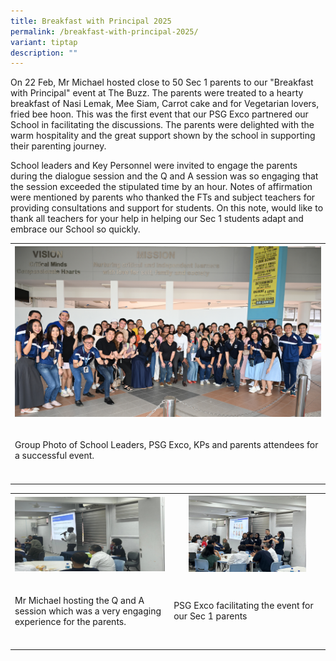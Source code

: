 ```yaml
---
title: Breakfast with Principal 2025
permalink: /breakfast-with-principal-2025/
variant: tiptap
description: ""
---
```

<p>On 22 Feb, Mr Michael hosted close to 50 Sec 1 parents to our "Breakfast
with Principal" event at The Buzz. The parents were treated to a hearty
breakfast of Nasi Lemak, Mee Siam, Carrot cake and for Vegetarian lovers,
fried bee hoon. This was the first event that our PSG Exco partnered our
School in facilitating the discussions. The parents were delighted with
the warm hospitality and the great support shown by the school in supporting
their parenting journey.</p>
<p></p>
<p>School leaders and Key Personnel were invited to engage the parents during
the dialogue session and the Q and A session was so engaging that the session
exceeded the stipulated time by an hour. Notes of affirmation were mentioned
by parents who thanked the FTs and subject teachers for providing consultations
and support for students. On this note, would like to thank all teachers
for your help in helping our Sec 1 students adapt and embrace our School
so quickly.</p>
<table style="minWidth: 25px">
<colgroup>
<col>
</colgroup>
<tbody>
<tr>
<th rowspan="1" colspan="1">
<div class="isomer-image-wrapper">
<img style="width: 100%" height="auto" width="100%" alt="Breakfast with Principal" src="/images/Announcement/Breakfast_with_Principal.jpg">
</div>
<p></p>
</th>
</tr>
<tr>
<td rowspan="1" colspan="1">
<p>Group Photo of School Leaders, PSG Exco, KPs and parents attendees for
a successful event.</p>
</td>
</tr>
<tr>
<td rowspan="1" colspan="1">
<p></p>
</td>
</tr>
</tbody>
</table>
<table style="minWidth: 50px">
<colgroup>
<col>
<col>
</colgroup>
<tbody>
<tr>
<th rowspan="1" colspan="1">
<div class="isomer-image-wrapper">
<img style="width: 100%" height="auto" width="100%" alt="Breakfast with Principal 2" src="/images/Announcement/Breakfast_with_P_2_.jpg">
</div>
<p></p>
</th>
<th rowspan="1" colspan="1">
<div class="isomer-image-wrapper">
<img style="width: 80%;" height="auto" width="100%" alt="Breakfast with Principal 3" src="/images/Announcement/Breakfast_with_P_3_.jpg">
</div>
<p></p>
</th>
</tr>
<tr>
<td rowspan="1" colspan="1">
<p>Mr Michael hosting the Q and A session which was a very engaging experience
for the parents.</p>
</td>
<td rowspan="1" colspan="1">
<p>PSG Exco facilitating the event for our Sec 1 parents</p>
</td>
</tr>
<tr>
<td rowspan="1" colspan="1">
<p></p>
</td>
<td rowspan="1" colspan="1">
<p></p>
</td>
</tr>
</tbody>
</table>
<p></p>
<p></p>